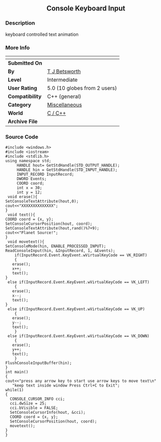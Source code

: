 ﻿<div align="center">

## Console Keyboard Input


</div>

### Description

keyboard controlled text animation
 
### More Info
 


<span>             |<span>
---                |---
**Submitted On**   |
**By**             |[T J Betsworth](https://github.com/Planet-Source-Code/PSCIndex/blob/master/ByAuthor/t-j-betsworth.md)
**Level**          |Intermediate
**User Rating**    |5.0 (10 globes from 2 users)
**Compatibility**  |C\+\+ \(general\)
**Category**       |[Miscellaneous](https://github.com/Planet-Source-Code/PSCIndex/blob/master/ByCategory/miscellaneous__3-1.md)
**World**          |[C / C\+\+](https://github.com/Planet-Source-Code/PSCIndex/blob/master/ByWorld/c-c.md)
**Archive File**   |[](https://github.com/Planet-Source-Code/t-j-betsworth-console-keyboard-input__3-10905/archive/master.zip)





### Source Code

```
#include <windows.h>
#include <iostream>
#include <stdlib.h>
using namespace std;
     HANDLE hout= GetStdHandle(STD_OUTPUT_HANDLE);
     HANDLE hin = GetStdHandle(STD_INPUT_HANDLE);
     INPUT_RECORD InputRecord;
     DWORD Events;
     COORD coord;
     int x = 30;
     int y = 12;
 void erase(){
SetConsoleTextAttribute(hout,0);
cout<<"XXXXXXXXXXXXXX";
}
 void text(){
COORD coord = {x, y};
SetConsoleCursorPosition(hout, coord);
SetConsoleTextAttribute(hout,rand()%7+9);
cout<<"Planet Source!";
}
 void movetext(){
SetConsoleMode(hin, ENABLE_PROCESSED_INPUT);
ReadConsoleInput(hin, &InputRecord, 1, &Events);
    if(InputRecord.Event.KeyEvent.wVirtualKeyCode == VK_RIGHT)
    {
   erase();
   x++;
   text();
}
 else if(InputRecord.Event.KeyEvent.wVirtualKeyCode == VK_LEFT)
    {
   erase();
   x--;
   text();
}
 else if(InputRecord.Event.KeyEvent.wVirtualKeyCode == VK_UP)
    {
   erase();
   y--;
   text();
    }
 else if(InputRecord.Event.KeyEvent.wVirtualKeyCode == VK_DOWN)
    {
   erase();
   y++;
   text();
    }
FlushConsoleInputBuffer(hin);
}
int main()
{
cout<<"press any arrow key to start use arrow keys to move text\n"
   "keep text inside window Press Ctrl+C to Exit";
while(1)
{
  CONSOLE_CURSOR_INFO cci;
  cci.dwSize = 25;
  cci.bVisible = FALSE;
  SetConsoleCursorInfo(hout, &cci);
  COORD coord = {x, y};
  SetConsoleCursorPosition(hout, coord);
  movetext();
}
}
```

